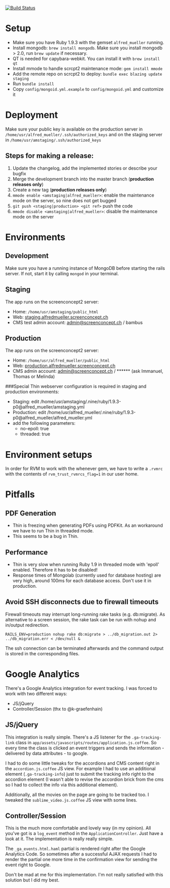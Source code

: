 [![Build Status](https://magnum.travis-ci.com/screenconcept/alfred-mueller.png?token=vgnCpmpJido3Y8bAsdL1)](https://magnum.travis-ci.com/screenconcept/alfred-mueller)

# Setup

* Make sure you have Ruby 1.9.3 with the gemset `alfred_mueller` running.
* Install mongodb: `brew install mongodb`. Make sure you install mongodb > 2.0, run `brew update` if necessary.
* QT is needed for capybara-webkit. You can install it with `brew install qt`
* Install mmode to handle scrcpt2 maintenance mode: `gem install mmode`
* Add the remote repo on scrcpt2 to deploy: `bundle exec blazing update staging`
* Run `bundle install`
* Copy `config/mongoid.yml.example` to `config/mongoid.yml` and customize it

# Deployment

Make sure your public key is available on the production server in `/home/usr/alfred_mueller/.ssh/authorized_keys` and
on the staging server in `/home/usr/amstaging/.ssh/authorized_keys`

## Steps for making a release:

1. Update the changelog, add the implemented stories or describe your bugfix
2. Merge the development branch into the master branch (**production releases only**)
3. Create a new tag (**production releases only**)
4. `mmode enable <amstaging|alfred_mueller>`: enable the maintenance mode on the server, so nine does not get bugged
5. `git push <staging|production> <git ref>` push the code
6. `mmode disable <amstaging|alfred_mueller>`: disable the maintenance mode on the server

# Environments

## Development

Make sure you have a running instance of MongoDB before starting the rails server.
If not, start it by calling `mongod` in your terminal.

## Staging
The app runs on the screenconcept2 server:

* Home: `/home/usr/amstaging/public_html`
* Web: [staging.alfredmueller.screenconcept.ch](http://staging.alfredmueller.screenconcept.ch)
* CMS test admin account: admin@screenconcept.ch / bambus

## Production
The app runs on the screenconcept2 server:

* Home: `/home/usr/alfred_mueller/public_html`
* Web: [production.alfredmueller.screenconcept.ch](http://production.alfredmueller.screenconcept.ch)
* CMS admin account: admin@screenconcept.ch / ****** (ask Immanuel, Thomas or Melinda)

###Special Thin webserver configuration is required in staging and production environments:

* Staging: edit /home/usr/amstaging/.nine/ruby/1.9.3-p0@alfred_mueller/amstaging.yml
* Production: edit /home/usr/alfred_mueller/.nine/ruby/1.9.3-p0@alfred_mueller/alfred_mueller.yml
* add the following parameters:
    * no-epoll: true
    * threaded: true

# Environment setups

In order for RVM to work with the whenever gem, we have to write a `.rvmrc` with the contents of `rvm_trust_rvmrcs_flag=1` in our user home.

# Pitfalls

## PDF Generation

* Thin is freezing when generating PDFs using PDFKit. As an workaround we have to run Thin in threaded mode.
* This seems to be a bug in Thin.

## Performance

* Thin is very slow when running Ruby 1.9 in threaded mode with 'epoll' enabled. Therefore it has to be disabled!
* Response times of Mongolab (currently used for database hosting) are very high, around 100ms for each database access. Don't use it in production.

## Avoid SSH disconnects due to firewall timeouts

Firewall timeouts may interrupt long-running rake tasks (e.g.
db:migrate). As alternative to a screen session, the rake task can be
run with nohup and in/output redirection.

    RAILS_ENV=production nohup rake db:migrate > ../db_migration.out 2> ../db_migration.err < /dev/null &

The ssh connection can be terminated afterwards and the command output
is stored in the corresponding files.

# Google Analytics

There's a Google Analytics integration for event tracking. I was forced
to work with two different ways:

* JS/jQuery
* Controller/Session (thx to @k-graefenhain)

## JS/jQuery

This integration is really simple. There's a JS listener for the `.ga-tracking-link` class in
`app/assets/javascripts/routes/application.js.coffee`. So every time
the class is clicked an event triggers and sends the information -
delivered by data attributes - to google.

I had to do some little tweaks for the accordions and CMS content right
in the `accordion.js.coffee` JS view. For example I had to use an
additional element (`.ga-tracking-info`) just to submit the tracking
info right to the accordion element (I wasn't able to revise the
accordion brick from the cms so I had to collect the info via this
additional element).

Additionally, all the movies on the page are going to be tracked too. I
tweaked the `sublime_video.js.coffee` JS view with some lines.

## Controller/Session

This is the much more comfortable and lovely way (in my opinion). All
you've got is a `log_event` method in the `ApplicationController`. Just
have a look at it. The implementation is really really simple.

The `_ga_events.html.haml` partial is rendered right after the Google
Analytics Code. So sometimes after a successful AJAX requests I had to
render the partial one more time in the confirmation view for sending
the event right to Google.

Don't be mad at me for this implementation. I'm not really satisfied
with this solution but I did my best.
